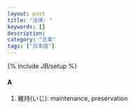```yaml
---
layout: post
title: "法律: "
keywords: []
description: 
category: "言葉"
tags: ["日本語"]
---
```

{% include JB/setup %}


#### A
1. 維持(いじ): maintenance, preservation


